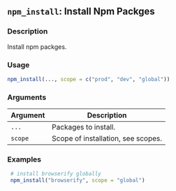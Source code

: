 ## `npm_install`: Install Npm Packges

### Description


 Install npm packges.


### Usage

```r
npm_install(..., scope = c("prod", "dev", "global"))
```


### Arguments

Argument      |Description
------------- |----------------
```...```     |     Packages to install.
```scope```     |     Scope of installation, see scopes.

### Examples

```r 
 # install browserify globally
 npm_install("browserify", scope = "global") 
 
 ``` 

